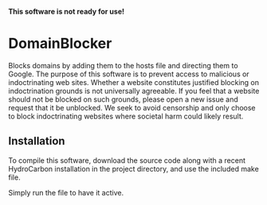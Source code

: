 **This software is not ready for use!**

DomainBlocker
=============

Blocks domains by adding them to the hosts file and directing them to Google.
The purpose of this software is to prevent access to malicious or indoctrinating
web sites.  Whether a website constitutes justified blocking on indoctrination
grounds is not universally agreeable.  If you feel that a website should not be
blocked on such grounds, please open a new issue and request that it be unblocked.
We seek to avoid censorship and only choose to block indoctrinating websites
where societal harm could likely result.

Installation
------------

To compile this software, download the source code along with a recent HydroCarbon
installation in the project directory, and use the included make file.

Simply run the file to have it active.
